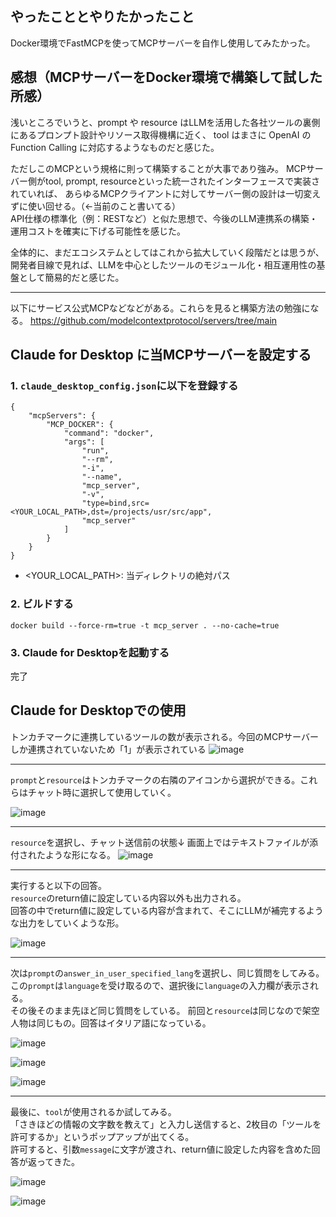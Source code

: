 ## やったこととやりたかったこと

Docker環境でFastMCPを使ってMCPサーバーを自作し使用してみたかった。

## 感想（MCPサーバーをDocker環境で構築して試した所感）
浅いところでいうと、prompt や resource はLLMを活用した各社ツールの裏側にあるプロンプト設計やリソース取得機構に近く、
tool はまさに OpenAI の Function Calling に対応するようなものだと感じた。

ただしこのMCPという規格に則って構築することが大事であり強み。
MCPサーバー側がtool, prompt, resourceといった統一されたインターフェースで実装されていれば、
あらゆるMCPクライアントに対してサーバー側の設計は一切変えずに使い回せる。（←当前のこと書いてる）  
API仕様の標準化（例：RESTなど）と似た思想で、今後のLLM連携系の構築・運用コストを確実に下げる可能性を感じた。

全体的に、まだエコシステムとしてはこれから拡大していく段階だとは思うが、
開発者目線で見れば、LLMを中心としたツールのモジュール化・相互運用性の基盤として簡易的だと感じた。

---

以下にサービス公式MCPなどなどがある。これらを見ると構築方法の勉強になる。
https://github.com/modelcontextprotocol/servers/tree/main


## Claude for Desktop に当MCPサーバーを設定する

### 1. `claude_desktop_config.json`に以下を登録する

```
{
    "mcpServers": {
        "MCP_DOCKER": {
            "command": "docker",
            "args": [
                "run",
                "--rm",
                "-i",
                "--name",
                "mcp_server",
                "-v",
                "type=bind,src=<YOUR_LOCAL_PATH>,dst=/projects/usr/src/app",
                "mcp_server"
            ]
        }
    }
}
```

- <YOUR_LOCAL_PATH>: 当ディレクトリの絶対パス


### 2. ビルドする

```
docker build --force-rm=true -t mcp_server . --no-cache=true
```

### 3. Claude for Desktopを起動する

完了


## Claude for Desktopでの使用

トンカチマークに連携しているツールの数が表示される。今回のMCPサーバーしか連携されていないため「1」が表示されている
![image](https://github.com/user-attachments/assets/4c761443-0318-4f38-b37b-9341016f7eb8)


---

`prompt`と`resource`はトンカチマークの右隣のアイコンから選択ができる。これらはチャット時に選択して使用していく。

![image](https://github.com/user-attachments/assets/3fece53a-3fba-41e8-8c18-a19a902066f5)


---

`resource`を選択し、チャット送信前の状態↓
画面上ではテキストファイルが添付されたような形になる。
![image](https://github.com/user-attachments/assets/6c0c85e5-c574-4054-b0f0-68cab62cfc97)




---



実行すると以下の回答。  
`resource`のreturn値に設定している内容以外も出力される。  
回答の中でreturn値に設定している内容が含まれて、そこにLLMが補完するような出力をしていくような形。


![image](https://github.com/user-attachments/assets/d33f83b5-3aaf-4b46-bcb4-b5acb06a0109)




---


次は`prompt`の`answer_in_user_specified_lang`を選択し、同じ質問をしてみる。  
この`prompt`は`language`を受け取るので、選択後に`language`の入力欄が表示される。  
その後そのまま先ほど同じ質問をしている。
前回と`resource`は同じなので架空人物は同じもの。回答はイタリア語になっている。


![image](https://github.com/user-attachments/assets/5a93730e-2252-43c5-995f-0087402738c4)


![image](https://github.com/user-attachments/assets/bd1b98e9-879c-4385-9533-6e9a14a72caa)


![image](https://github.com/user-attachments/assets/a67605f4-4ec3-4840-b426-18f81ed6ec75)

---

最後に、`tool`が使用されるか試してみる。  
「さきほどの情報の文字数を教えて」と入力し送信すると、2枚目の「ツールを許可するか」というポップアップが出てくる。  
許可すると、引数`message`に文字が渡され、return値に設定した内容を含めた回答が返ってきた。

![image](https://github.com/user-attachments/assets/6ac43c58-018c-4425-8f4e-6c75cddd626b)

![image](https://github.com/user-attachments/assets/60939615-66e7-46c4-9902-2b726a0e7f3f)

